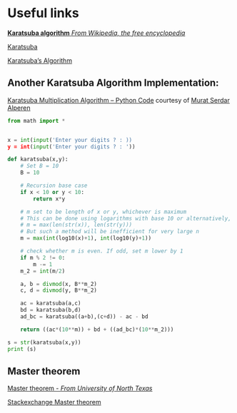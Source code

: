 # Useful links

[**Karatsuba algorithm** _From Wikipedia, the free encyclopedia_](https://en.wikipedia.org/wiki/Karatsuba_algorithm)

[Karatsuba](https://www.coursera.org/learn/algorithms-divide-conquer/discussions/weeks/1/threads/u0erE0bpEee28BJbhmSN2A)

[Karatsuba’s Algorithm](https://courses.csail.mit.edu/6.006/spring11/exams/notes3-karatsuba)

## Another Karatsuba Algorithm Implementation:

[Karatsuba Multiplication Algorithm – Python Code](https://pythonandr.com/2015/10/13/karatsuba-multiplication-algorithm-python-code/)
courtesy of [Murat Serdar Alperen](https://repl.it/repls/IntentionalConfusedScarab)

```python
from math import *


x = int(input('Enter your digits ? : ))
y = int(input('Enter your digits ? : '))

def karatsuba(x,y):
    # Set B = 10
    B = 10

    # Recursion base case
    if x < 10 or y < 10:
        return x*y

    # m set to be length of x or y, whichever is maximum
    # This can be done using logarithms with base 10 or alternatively,
    # m = max(len(str(x)), len(str(y)))
    # But such a method will be inefficient for very large n
    m = max(int(log10(x)+1), int(log10(y)+1))

    # check whether m is even. If odd, set m lower by 1
    if m % 2 != 0:
        m -= 1
    m_2 = int(m/2)

    a, b = divmod(x, B**m_2)
    c, d = divmod(y, B**m_2)

    ac = karatsuba(a,c)
    bd = karatsuba(b,d)
    ad_bc = karatsuba((a+b),(c+d)) - ac - bd

    return ((ac*(10**m)) + bd + ((ad_bc)*(10**m_2)))

s = str(karatsuba(x,y))
print (s)
```

## Master theorem

[Master theorem - _From University of North Texas_](http://www.cse.unt.edu/~tarau/teaching/cf1/Master%20theorem.pdf)

[Stackexchange Master theorem](https://math.stackexchange.com/questions/538268/can-you-help-me-to-solve-the-recurrence-relation-tn-t-sqrt-n-1)
